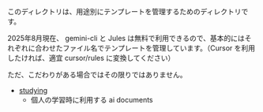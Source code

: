 このディレクトリは、用途別にテンプレートを管理するためのディレクトリです。

2025年8月現在、 gemini-cli と Jules は無料で利用できるので、基本的にはそれぞれに合わせたファイル名でテンプレートを管理しています。（Cursor を利用したければ、適宜 cursor/rules に変換してください）

ただ、こだわりがある場合ではその限りではありません。

- [studying](./studying/)
    - 個人の学習時に利用する ai documents
